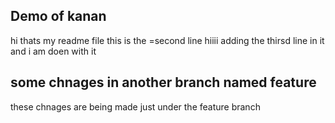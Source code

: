 ## Demo of kanan

hi thats my readme  file
this is the =second line hiiii 
adding the thirsd line in it
and i am doen with it
## some chnages in another branch named feature

these chnages are being made just under the feature branch

